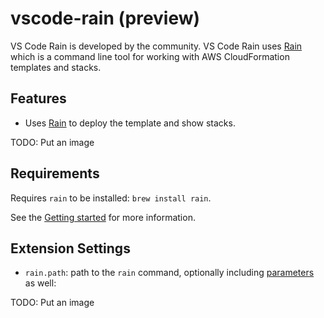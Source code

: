 # vscode-rain (preview)

VS Code Rain is developed by the community.
VS Code Rain uses [Rain](https://github.com/aws-cloudformation/rain) which is a command line tool for working with AWS CloudFormation templates and stacks.

## Features

- Uses [Rain](https://github.com/aws-cloudformation/rain) to deploy the template and show stacks.

TODO: Put an image

## Requirements

Requires `rain` to be installed: `brew install rain`.

See the [Getting started](https://github.com/aws-cloudformation/rain?tab=readme-ov-file#getting-started) for more information.

## Extension Settings

* `rain.path`: path to the `rain` command, optionally including [parameters](https://github.com/aws-cloudformation/cfn-python-lint/#parameters) as well:

TODO: Put an image

